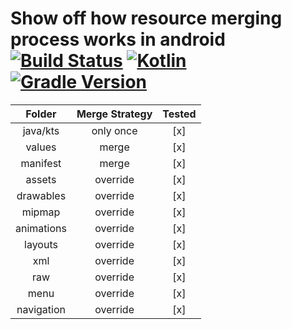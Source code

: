 # Show off how resource merging process works in android [![Build Status](https://travis-ci.org/kibotu/AndroidResourceMergingSample.svg?branch=master)](https://travis-ci.org/kibotu/AndroidResourceMergingSample) [![Kotlin](https://img.shields.io/badge/kotlin-1.3.72-green.svg)](https://kotlinlang.org/) [![Gradle Version](https://img.shields.io/badge/gradle-6.5.0-green.svg)](https://docs.gradle.org/current/release-notes)

|   Folder   | Merge Strategy   | Tested |
|:----------:|:----------------:|:------:|
|  java/kts  |     only once    |   [x]  |
|   values   |       merge      |   [x]  |
|  manifest  |       merge      |   [x]  |
|   assets   |     override     |   [x]  |
|  drawables |     override     |   [x]  |
|   mipmap   |     override     |   [x]  |
| animations |     override     |   [x]  |
|   layouts  |     override     |   [x]  |
|     xml    |     override     |   [x]  |
|     raw    |     override     |   [x]  |
|    menu    |     override     |   [x]  |
| navigation |     override     |   [x]  |
